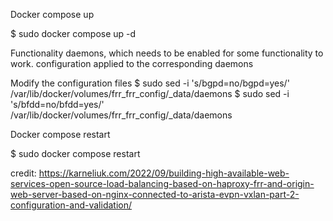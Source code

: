 Docker compose up

$ sudo docker compose up -d

Functionality
daemons, which needs to be enabled for some functionality to work.
configuration applied to the corresponding daemons

Modify the configuration files
$ sudo sed -i 's/bgpd=no/bgpd=yes/' /var/lib/docker/volumes/frr_frr_config/_data/daemons
$ sudo sed -i 's/bfdd=no/bfdd=yes/' /var/lib/docker/volumes/frr_frr_config/_data/daemons

Docker compose restart

$ sudo docker compose restart

credit: https://karneliuk.com/2022/09/building-high-available-web-services-open-source-load-balancing-based-on-haproxy-frr-and-origin-web-server-based-on-nginx-connected-to-arista-evpn-vxlan-part-2-configuration-and-validation/ 

